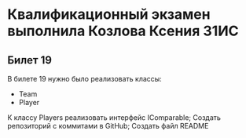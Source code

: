 # Квалификационный экзамен выполнила Козлова Ксения 31ИС 
## Билет 19
В билете 19 нужно было реализовать классы:
* Team
* Player

К классу Players реализовать интерфейс IComparable;
Создать репозиторий с коммитами в GitHub;
Создать файл README
